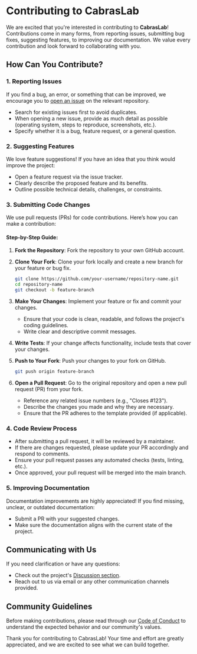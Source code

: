 # Contributing to CabrasLab

We are excited that you're interested in contributing to **CabrasLab**!
Contributions come in many forms, from reporting issues, submitting bug fixes, suggesting features, to improving our documentation.
We value every contribution and look forward to collaborating with you.

## How Can You Contribute?

### 1. Reporting Issues

If you find a bug, an error, or something that can be improved, we encourage you to [open an issue](https://github.com/cabraslab/issues) on the relevant repository.

- Search for existing issues first to avoid duplicates.
- When opening a new issue, provide as much detail as possible (operating system, steps to reproduce, screenshots, etc.).
- Specify whether it is a bug, feature request, or a general question.

### 2. Suggesting Features

We love feature suggestions!
If you have an idea that you think would improve the project:
- Open a feature request via the issue tracker.
- Clearly describe the proposed feature and its benefits.
- Outline possible technical details, challenges, or constraints.

### 3. Submitting Code Changes

We use pull requests (PRs) for code contributions.
Here’s how you can make a contribution:

#### Step-by-Step Guide:

1. **Fork the Repository**: Fork the repository to your own GitHub account.
2. **Clone Your Fork**: Clone your fork locally and create a new branch for your feature or bug fix.
   
   ```bash
   git clone https://github.com/your-username/repository-name.git
   cd repository-name
   git checkout -b feature-branch
   ```

3. **Make Your Changes**: Implement your feature or fix and commit your changes.

   - Ensure that your code is clean, readable, and follows the project's coding guidelines.
   - Write clear and descriptive commit messages.
   
4. **Write Tests**: If your change affects functionality, include tests that cover your changes.
   
5. **Push to Your Fork**: Push your changes to your fork on GitHub.

   ```bash
   git push origin feature-branch
   ```

6. **Open a Pull Request**: Go to the original repository and open a new pull request (PR) from your fork.

   - Reference any related issue numbers (e.g., "Closes #123").
   - Describe the changes you made and why they are necessary.
   - Ensure that the PR adheres to the template provided (if applicable).

### 4. Code Review Process

- After submitting a pull request, it will be reviewed by a maintainer.
- If there are changes requested, please update your PR accordingly and respond to comments.
- Ensure your pull request passes any automated checks (tests, linting, etc.).
- Once approved, your pull request will be merged into the main branch.

### 5. Improving Documentation

Documentation improvements are highly appreciated!
If you find missing, unclear, or outdated documentation:
- Submit a PR with your suggested changes.
- Make sure the documentation aligns with the current state of the project.

## Communicating with Us

If you need clarification or have any questions:
- Check out the project's [Discussion section](https://github.com/cabraslab/discussions).
- Reach out to us via email or any other communication channels provided.

## Community Guidelines

Before making contributions, please read through our [Code of Conduct](./CODE_OF_CONDUCT.md) to understand the expected behavior and our community's values.

Thank you for contributing to CabrasLab!
Your time and effort are greatly appreciated, and we are excited to see what we can build together.